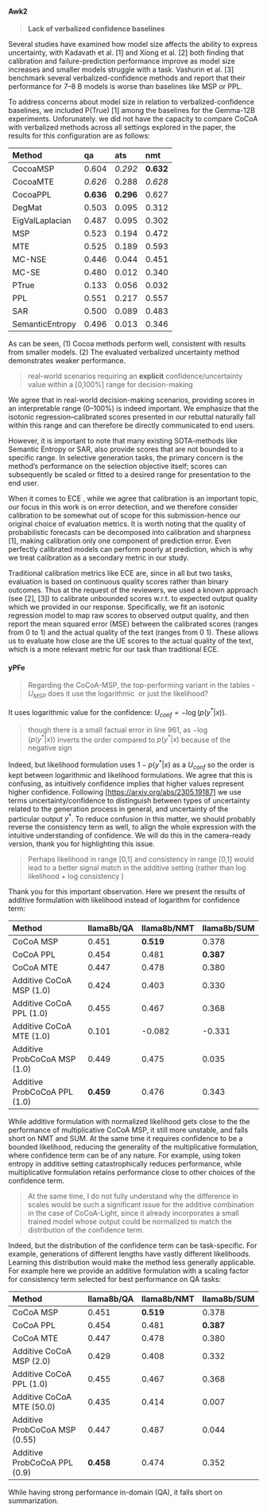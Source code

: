 #### Awk2

> **Lack of verbalized confidence baselines**

Several studies have examined how model size affects the ability to express uncertainty, with Kadavath et al. [1] and Xiong et al. [2] both finding that calibration and failure-prediction performance improve as model size increases and smaller models struggle with a task. Vashurin et al. [3] benchmark several verbalized-confidence methods and report that their performance for 7–8 B models is worse than baselines like MSP or PPL.

To address concerns about model size in relation to verbalized-confidence baselines, we included P(True) [1] among the baselines for the Gemma-12B experiments.
Unforunately. we did not have the capacity to compare CoCoA with verbalized methods across all settings explored in the paper, the results for this configuration are as follows:


| Method          | qa        | ats       | nmt       |
| :-------------- | :-------- | :-------- | :-------- |
| CocoaMSP        | 0.604     | _0.292_   | **0.632** |
| CocoaMTE        | _0.626_   | 0.288     | _0.628_   |
| CocoaPPL        | **0.636** | **0.296** | 0.627     |
| DegMat          | 0.503     | 0.095     | 0.312     |
| EigValLaplacian | 0.487     | 0.095     | 0.302     |
| MSP             | 0.523     | 0.194     | 0.472     |
| MTE             | 0.525     | 0.189     | 0.593     |
| MC-NSE          | 0.446     | 0.044     | 0.451     |
| MC-SE           | 0.480     | 0.012     | 0.340     |
| PTrue           | 0.133     | 0.056     | 0.032     |
| PPL             | 0.551     | 0.217     | 0.557     |
| SAR             | 0.500     | 0.089     | 0.483     |
| SemanticEntropy | 0.496     | 0.013     | 0.346     |

As can be seen, (1) Cocoa methods perform well, consistent with results from smaller models. (2) The evaluated verbalized uncertainty method demonstrates weaker performance.

> real-world scenarios requiring an **explicit** confidence/uncertainty value within a [0,100%] range for decision-making

We agree that in real-world decision-making scenarios, providing scores in an interpretable range (0–100%) is indeed important. We emphasize that the isotonic regression–calibrated scores presented in our rebuttal naturally fall within this range and can therefore be directly communicated to end users.

However, it is important to note that many existing SOTA-methods like Semantic Entropy or SAR, also provide scores that are not bounded to a specific range. In selective generation tasks, the primary concern is the method’s performance on the selection objective itself; scores can subsequently be scaled or fitted to a desired range for presentation to the end user.

When it comes to  ECE , while we agree that calibration is an important topic, our focus in this work is on error detection, and we therefore consider calibration to be somewhat out of scope for this submission-hence our original choice of evaluation metrics. It is worth noting that the quality of probabilistic forecasts can be decomposed into calibration and sharpness [1], making calibration only one component of prediction error. Even perfectly calibrated models can perform poorly at prediction, which is why we treat calibration as a secondary metric in our study.  

Traditional calibration metrics like ECE are, since in all but two tasks, evaluation is based on continuous quality scores rather than binary outcomes.
Thus at the request of the reviewers, we used a known approach (see [2], [3]) to calibrate unbounded scores w.r.t. to expected output quality which we provided in our response. Specifically, we fit an isotonic regression model to map raw scores to observed output quality, and then report the mean squared error (MSE) between the calibrated scores (ranges from 0 to 1) and the actual quality of the text (ranges from 0 1). These allows us to evaluate how close are the UE scores to the actual quality of the text, which is a more relevant metric for our task than traditional ECE.

#### yPFe

> Regarding the CoCoA-MSP, the top-performing variant in the tables - $U_{MSP}$ does it use the logarithmic  or just the likelihood?

It uses logarithmic value for the confidence:  $U_{conf} = -\log(p(y^*|x))$.

> though there is a small factual error in line 961, as $-\log(p(y^*|x))$ inverts the order compared to $p(y^*|x)$ because of the negative sign

Indeed, but likelihood formulation uses $1 - p(y^*|x)$ as a $U_{conf}$ so the order is kept between logarithmic and likelihood formulations. We agree that this is confusing, as intuitively confidence implies that higher values represent higher confidence. Following [https://arxiv.org/abs/2305.19187] we use terms uncertainty/confidence to distinguish between types of uncertainty related to the generation process in general, and uncertainty of the particular output $y^*$. To reduce confusion in this matter, we should probably reverse the consistency term as well, to align the whole expression with the intuitive understanding of confidence. We will do this in the camera-ready version, thank you for highlighting this issue.

> Perhaps likelihood in range [0,1] and consistency in range [0,1] would lead to a better signal match in the additive setting (rather than log likelihood + log consistency )

Thank you for this important observation. Here we present the results of additive formulation with likelihood instead of logarithm for confidence term:

| Method                       | llama8b/QA | llama8b/NMT | llama8b/SUM |
| :--------------------------- | :--------- | :---------- | :---------- |
| CoCoA MSP                    | 0.451      | **0.519**   | 0.378       |
| CoCoA PPL                    | 0.454      | 0.481       | **0.387**   |
| CoCoA MTE                    | 0.447      | 0.478       | 0.380       |
| Additive CoCoA MSP (1.0)     | 0.424      | 0.403       | 0.330       |
| Additive CoCoA PPL (1.0)     | 0.455      | 0.467       | 0.368       |
| Additive CoCoA MTE (1.0)     | 0.101      | -0.082      | -0.331      |
| Additive ProbCoCoA MSP (1.0) | 0.449      | 0.475       | 0.035       |
| Additive ProbCoCoA PPL (1.0) | **0.459**  | 0.476       | 0.343       |

While additive formulation with normalized likelihood gets close to the the performance of multiplicative CoCoA MSP, it still more unstable, and falls short on NMT and SUM. At the same time it requires confidence to be a bounded likelihood, reducing the generality of the multiplicative formulation, where confidence term can be of any nature. For example, using token entropy in additive setting catastrophically reduces performance, while multiplicative formulation retains performance close to other choices of the confidence term.

> At the same time, I do not fully understand why the difference in scales would be such a significant issue for the additive combination in the case of CoCoA-Light, since it already incorporates a small trained model whose output could be normalized to match the distribution of the confidence term.

Indeed, but the distribution of the confidence term can be task-specific. For example,  generations of different lengths have vastly different likelihoods. Learning this distribution would make the method less generally applicable. For example here we provide an additive formulation with a scaling factor for consistency term selected for best performance on QA tasks:

| Method                        | llama8b/QA   | llama8b/NMT   | llama8b/SUM   |
|:------------------------------|:-------------|:--------------|:--------------|
| CoCoA MSP                     | 0.451        | **0.519**         | 0.378         |
| CoCoA PPL                     | 0.454        | 0.481         | **0.387**     |
| CoCoA MTE                     | 0.447        | 0.478         | 0.380         |
| Additive CoCoA MSP (2.0)      | 0.429        | 0.408         | 0.332         |
| Additive CoCoA PPL (1.0)      | 0.455        | 0.467         | 0.368         |
| Additive CoCoA MTE (50.0)     | 0.435        | 0.414         | 0.007         |
| Additive ProbCoCoA MSP (0.55) | 0.447        | 0.487         | 0.044         |
| Additive ProbCoCoA PPL (0.9)  | **0.458**        | 0.474         | 0.352         |

While having strong performance in-domain (QA), it falls short on summarization.
